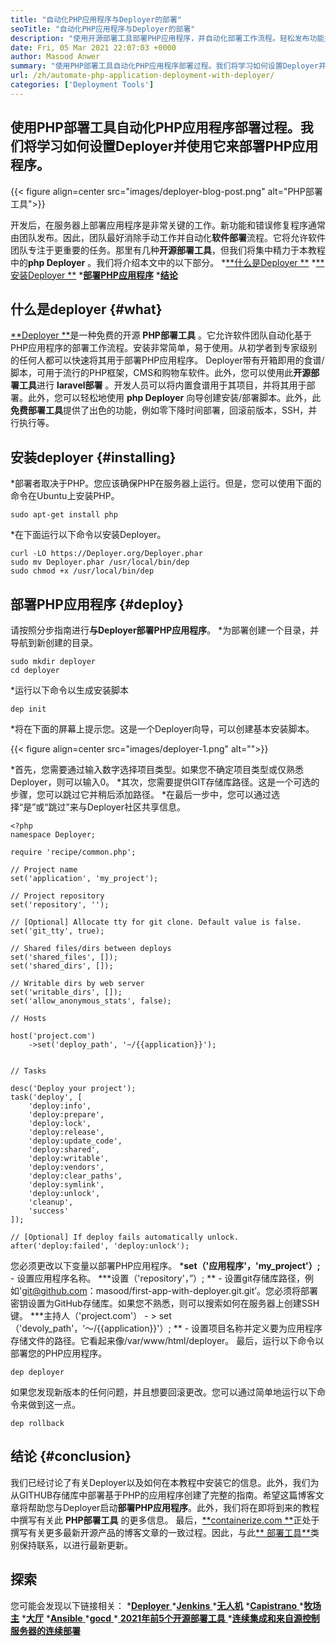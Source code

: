 ```yaml
---
title: "自动化PHP应用程序与Deployer的部署" 
seoTitle: "自动化PHP应用程序与Deployer的部署" 
description: "使用开源部署工具部署PHP应用程序，并自动化部署工作流程。轻松发布功能并回滚至以前的版本。" 
date: Fri, 05 Mar 2021 22:07:03 +0000
author: Masood Anwer
summary: "使用PHP部署工具自动化PHP应用程序部署过程。我们将学习如何设置Deployer并使用它来部署PHP应用程序。" 
url: /zh/automate-php-application-deployment-with-deployer/
categories: ['Deployment Tools']
---
```


## 使用PHP部署工具自动化PHP应用程序部署过程。我们将学习如何设置Deployer并使用它来部署PHP应用程序。

{{< figure align=center src="images/deployer-blog-post.png" alt="PHP部署工具">}}

开发后，在服务器上部署应用程序是非常关键的工作。新功能和错误修复程序通常由团队发布。因此，团队最好消除手动工作并自动化**软件部署**流程。它将允许软件团队专注于更重要的任务。那里有几种**开源部署工具**，但我们将集中精力于本教程中的**php Deployer** 。我们将介绍本文中的以下部分。
  *[**什么是Deployer **][1]
  *[**安装Deployer **][2]
  *[**部署PHP应用程序**][3]
  *[**结论**][4]

## 什么是deployer   {#what}
[**Deployer **][5]是一种免费的开源 **PHP部署工具** 。它允许软件团队自动化基于PHP应用程序的部署工作流程。安装非常简单，易于使用。从初学者到专家级别的任何人都可以快速将其用于部署PHP应用程序。 Deployer带有开箱即用的食谱/脚本，可用于流行的PHP框架，CMS和购物车软件。此外，您可以使用此**开源部署工具**进行 **laravel部署** 。开发人员可以将内置食谱用于其项目，并将其用于部署。此外，您可以轻松地使用 **php Deployer**  向导创建安装/部署脚本。此外，此**免费部署工具**提供了出色的功能，例如零下降时间部署，回滚前版本，SSH，并行执行等。

## 安装deployer   {#installing}
  *部署者取决于PHP。您应该确保PHP在服务器上运行。但是，您可以使用下面的命令在Ubuntu上安装PHP。
```
sudo apt-get install php
```
  *在下面运行以下命令以安装Deployer。
```
curl -LO https://Deployer.org/Deployer.phar
sudo mv Deployer.phar /usr/local/bin/dep
sudo chmod +x /usr/local/bin/dep
```

## 部署PHP应用程序 {#deploy}
请按照分步指南进行**与Deployer部署PHP应用程序**。
  *为部署创建一个目录，并导航到新创建的目录。
```
sudo mkdir deployer
cd deployer
```
  *运行以下命令以生成安装脚本
```
dep init
```
  *将在下面的屏幕上提示您。这是一个Deployer向导，可以创建基本安装脚本。

{{< figure align=center src="images/deployer-1.png" alt="">}}

  *首先，您需要通过输入数字选择项目类型。如果您不确定项目类型或仅熟悉Deployer，则可以输入0。
  *其次，您需要提供GIT存储库路径。这是一个可选的步骤，您可以跳过它并稍后添加路径。
  *在最后一步中，您可以通过选择“是”或“跳过”来与Deployer社区共享信息。
```
<?php
namespace Deployer;

require 'recipe/common.php';

// Project name
set('application', 'my_project');

// Project repository
set('repository', '');

// [Optional] Allocate tty for git clone. Default value is false.
set('git_tty', true); 

// Shared files/dirs between deploys 
set('shared_files', []);
set('shared_dirs', []);

// Writable dirs by web server 
set('writable_dirs', []);
set('allow_anonymous_stats', false);

// Hosts

host('project.com')
    ->set('deploy_path', '~/{{application}}');    
    

// Tasks

desc('Deploy your project');
task('deploy', [
    'deploy:info',
    'deploy:prepare',
    'deploy:lock',
    'deploy:release',
    'deploy:update_code',
    'deploy:shared',
    'deploy:writable',
    'deploy:vendors',
    'deploy:clear_paths',
    'deploy:symlink',
    'deploy:unlock',
    'cleanup',
    'success'
]);

// [Optional] If deploy fails automatically unlock.
after('deploy:failed', 'deploy:unlock');
```
您必须更改以下变量以部署PHP应用程序。
  ***set（'应用程序'，'my_project'）;**   - 设置应用程序名称。
  ***设置（'repository'，”）; **  - 设置git存储库路径，例如'git@github.com：masood/first-app-with-deployer.git.git’。您必须将部署密钥设置为GitHub存储库。如果您不熟悉，则可以搜索如何在服务器上创建SSH键。
  ***主持人（'project.com'）
     - > set（'devoly_path'，‘〜/{{application}}'）; **  - 设置项目名称并定义要为应用程序存储文件的路径。它看起来像/var/www/html/deployer。
最后，运行以下命令以部署您的PHP应用程序。
```
dep deployer
```
如果您发现新版本的任何问题，并且想要回滚更改。您可以通过简单地运行以下命令来做到这一点。
```
dep rollback
```

## 结论 {#conclusion}
我们已经讨论了有关Deployer以及如何在本教程中安装它的信息。此外，我们为从GITHUB存储库中部署基于PHP的应用程序创建了完整的指南。希望这篇博客文章将帮助您与Deployer启动**部署PHP应用程序**。此外，我们将在即将到来的教程中撰写有关此 **PHP部署工具** 的更多信息。
最后，[**containerize.com **][6]正处于撰写有关更多最新开源产品的博客文章的一致过程。因此，与此[** 部署工具**][7]类别保持联系，以进行最新更新。

## 探索
您可能会发现以下链接相关：
  *[**Deployer** ][8]
  *[**Jenkins** ][9]
  *[**无人机**][10]
  *[**Capistrano** ][11]
  *[**牧场主**][12]
  *[**大厅**][13]
  *[**Ansible** ][14]
  *[**gocd** ][15]
  *[ **2021年前5个开源部署工具** ][16]
  *[**连续集成和来自源控制服务器的连续部署**][17]

  
[1]: #What
[2]: #Installing
[3]: #Deploy
[4]: #Conclusion
[5]: https://deployer.org/
[6]: https://containerize.com
[7]: https://blog.containerize.com/category/deployment-tools/
[8]: https://products.containerize.com/deployment-tools/deployer
[9]: https://products.containerize.com/deployment-tools/jenkins/
[10]: https://products.containerize.com/deployment-tools/drone/
[11]: https://products.containerize.com/deployment-tools/capistrano/
[12]: https://products.containerize.com/deployment-tools/rancher/
[13]: https://products.containerize.com/deployment-tools/concourse/
[14]: https://products.containerize.com/deployment-tools/ansible/
[15]: https://products.containerize.com/deployment-tools/gocd/
[16]: https://blog.containerize.com/deployment-tools/top-5-open-source-deployment-tools-in-the-year-2021/
[17]: https://blog.containerize.com/deployment-tools/automate-software-deployment-process-with-jenkins-and-github/
